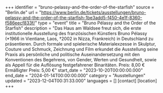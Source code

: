 +++
identifier = "bruno-pelassy-and-the-order-of-the-starfish"
source = "Berlin.de"
url = "https://www.berlin.de/tickets/ausstellungen/bruno-pelassy-and-the-order-of-the-starfish-1be3add5-f450-4e1f-8360-f586eecf833f/"
type = "event"
title = "Bruno Pélassy and the Order of the Starfish"
description = "Das Haus am Waldsee freut sich, die erste institutionelle Ausstellung des französischen Künstlers Bruno Pélassy (*1966 in Vientiane, Laos, †2002 in Nizza, Frankreich) in Deutschland zu präsentieren. Durch formale und spielerische Materialexzesse in Skulptur, Couture und Schmuck, Zeichnung und Film erkundet die Ausstellung seine Praxis als persönliche und politische Auseinandersetzung mit den Konventionen des Begehrens, von Gender, Werten und Gesundheit, sowie als Appell für die Auflösung festgefahrener Binaritäten.
Preis: 8,00 €
Ermäßigter Preis: 5,00 €"
start_date = "2023-10-20T00:00:00.000"
end_date = "2024-01-14T00:00:00.000"
category = "Ausstellungen"
updated = "2023-12-04T00:31:33.000"
languages = []
[contact]
[location]
+++